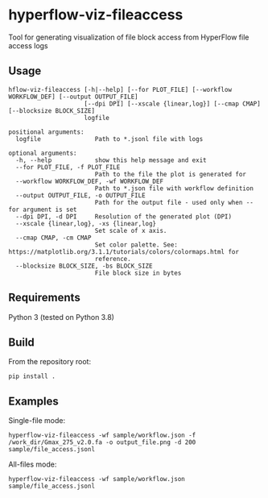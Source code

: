 # hyperflow-viz-fileaccess

Tool for generating visualization of file block access from HyperFlow file access logs

## Usage
```
hflow-viz-fileaccess [-h|--help] [--for PLOT_FILE] [--workflow WORKFLOW_DEF] [--output OUTPUT_FILE] 
                     [--dpi DPI] [--xscale {linear,log}] [--cmap CMAP] [--blocksize BLOCK_SIZE]
                     logfile

positional arguments:
  logfile               Path to *.jsonl file with logs

optional arguments:
  -h, --help            show this help message and exit
  --for PLOT_FILE, -f PLOT_FILE
                        Path to the file the plot is generated for
  --workflow WORKFLOW_DEF, -wf WORKFLOW_DEF
                        Path to *.json file with workflow definition
  --output OUTPUT_FILE, -o OUTPUT_FILE
                        Path for the output file - used only when --for argument is set
  --dpi DPI, -d DPI     Resolution of the generated plot (DPI)
  --xscale {linear,log}, -xs {linear,log}
                        Set scale of x axis.
  --cmap CMAP, -cm CMAP
                        Set color palette. See: https://matplotlib.org/3.1.1/tutorials/colors/colormaps.html for
                        reference.
  --blocksize BLOCK_SIZE, -bs BLOCK_SIZE
                        File block size in bytes
```

## Requirements
Python 3 (tested on Python 3.8)

## Build
From the repository root:
```
pip install .
```

## Examples
Single-file mode:
```
hyperflow-viz-fileaccess -wf sample/workflow.json -f /work_dir/Gmax_275_v2.0.fa -o output_file.png -d 200 sample/file_access.jsonl
```

All-files mode:
```
hyperflow-viz-fileaccess -wf sample/workflow.json sample/file_access.jsonl
```

